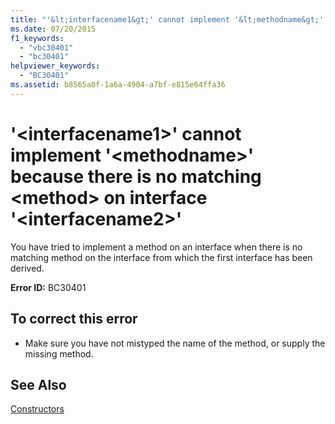 ```yaml
---
title: "'&lt;interfacename1&gt;' cannot implement '&lt;methodname&gt;' because there is no matching &lt;method&gt; on interface '&lt;interfacename2&gt;'"
ms.date: 07/20/2015
f1_keywords: 
  - "vbc30401"
  - "bc30401"
helpviewer_keywords: 
  - "BC30401"
ms.assetid: b8565a0f-1a6a-4904-a7bf-e815e64ffa36
---
```

# '&lt;interfacename1&gt;' cannot implement '&lt;methodname&gt;' because there is no matching &lt;method&gt; on interface '&lt;interfacename2&gt;'
You have tried to implement a method on an interface when there is no matching method on the interface from which the first interface has been derived.  
  
 **Error ID:** BC30401  
  
## To correct this error  
  
-   Make sure you have not mistyped the name of the method, or supply the missing method.  
  
## See Also  
 [Constructors](~/docs/visual-basic/programming-guide/concepts/object-oriented-programming.md#constructors)
